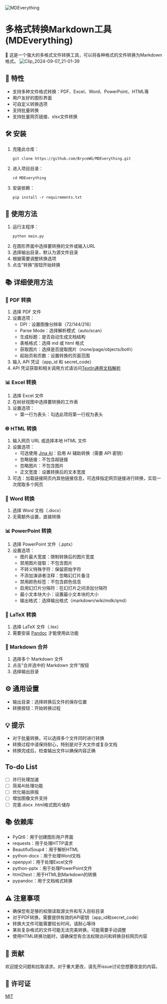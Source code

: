![MDEverything](https://github.com/user-attachments/assets/3ae707ff-e0dc-44da-98ad-382aff7b13ec)
# 多格式转换Markdown工具 (MDEverything)

🚀 这是一个强大的多格式文件转换工具，可以将各种格式的文件转换为Markdown格式。
![Clip_2024-09-07_21-01-39](https://github.com/user-attachments/assets/b05bfcc9-c18a-43e2-b349-07831569f78f)

## 🌟 特性

- 支持多种文件格式转换：PDF、Excel、Word、PowerPoint、HTML等
- 用户友好的图形界面
- 可自定义转换选项
- 支持批量转换
- 支持批量网页链接、xlsx文件转换

## 🛠️ 安装

1. 克隆此仓库：
   ```
   git clone https://github.com/BryceWG/MDEverything.git
   ```
2. 进入项目目录：
   ```
   cd MDEverything
   ```
3. 安装依赖：
   ```
   pip install -r requirements.txt
   ```

## 🚀 使用方法

1. 运行主程序：
   ```
   python main.py
   ```
2. 在图形界面中选择要转换的文件或输入URL
3. 选择输出目录，默认为源文件目录
4. 根据需要调整转换选项
5. 点击"转换"按钮开始转换

## 📚 详细使用方法

### 📄 PDF 转换

1. 选择 PDF 文件
2. 设置选项：
   - DPI：设置图像分辨率（72/144/216）
   - Parse Mode：选择解析模式（auto/scan）
   - 生成标题：是否自动生成文档结构
   - 表格格式：选择 md 或 html 格式
   - 获取图片：选择是否提取图片（none/page/objects/both）
   - 起始页和页数：设置转换的页面范围
3. 输入 API 凭证（app_id 和 secret_code）
4. API 凭证获取和相关调用方式请访问[TextIn通用文档解析](https://www.textin.com/document/pdf_to_markdown)

### 📊 Excel 转换

1. 选择 Excel 文件
2. 在树状视图中选择要转换的工作表
3. 设置选项：
   - 第一行为表头：勾选此项将第一行视为表头

### 🌐 HTML 转换

1. 输入网页 URL 或选择本地 HTML 文件
2. 设置选项：
   - 可选使用 [Jina AI](https://jina.ai/)：启用 AI 辅助转换（需要 API 密钥）
   - 忽略链接：不包含超链接
   - 忽略图片：不包含图片
   - 正文宽度：设置转换后的文本宽度
3. 可选：加载链接网页内其他链接信息，可选择指定网页链接进行转换，实现一次爬取多个网页

### 📝 Word 转换

1. 选择 Word 文档（.docx）
2. 无需额外设置，直接转换

### 📊 PowerPoint 转换

1. 选择 PowerPoint 文件（.pptx）
2. 设置选项：
   - 图片最大宽度：限制转换后的图片宽度
   - 禁用图片提取：不包含图片
   - 不转义特殊字符：保留原始字符
   - 不添加演讲者注释：忽略幻灯片备注
   - 禁用颜色标签：不包含颜色信息
   - 启用幻灯片分隔符：在幻灯片之间添加分隔符
   - 最小文本块大小：设置最小文本块的大小
   - 输出格式：选择输出格式（markdown/wiki/mdk/qmd）

### 📑 LaTeX 转换

1. 选择 LaTeX 文件（.tex）
2. 需要安装 [Pandoc](https://pandoc.org/installing.html) 才能使用此功能

### 🔄 Markdown 合并

1. 选择多个 Markdown 文件
2. 点击"合并选中的 Markdown 文件"按钮
3. 选择输出目录

## ⚙️ 通用设置

- 输出目录：选择转换后文件的保存位置
- 转换按钮：开始转换过程

## 💡 提示

- 对于批量转换，可以选择多个文件同时进行转换
- 转换过程中请保持耐心，特别是对于大文件或复杂文档
- 转换完成后，检查输出文件以确保内容正确

## To-do List 

- [ ] 并行处理加速
- [ ] 简易AI处理功能
- [ ] 优化输出排版
- [ ] 增加图像文件支持
- [ ] 完善.docx .html格式图片储存

## 📚 依赖库

- PyQt6：用于创建图形用户界面
- requests：用于处理HTTP请求
- BeautifulSoup4：用于解析HTML
- python-docx：用于处理Word文档
- openpyxl：用于处理Excel文件
- python-pptx：用于处理PowerPoint文件
- html2text：用于HTML到Markdown的转换
- pypandoc：用于文档格式转换

## ⚠️ 注意事项

- 确保您有足够的权限读取源文件和写入目标目录
- 对于PDF转换，需要提供有效的API密钥（app_id和secret_code）
- 转换大文件可能需要较长时间，请耐心等待
- 某些复杂格式的文件可能无法完美转换，可能需要手动调整
- 使用HTML转换功能时，请确保您有合法权限访问和转换目标网页内容

## 🤝 贡献

欢迎提交问题和拉取请求。对于重大更改，请先开issue讨论您想要改变的内容。

## 📄 许可证

[MIT](https://choosealicense.com/licenses/mit/)
